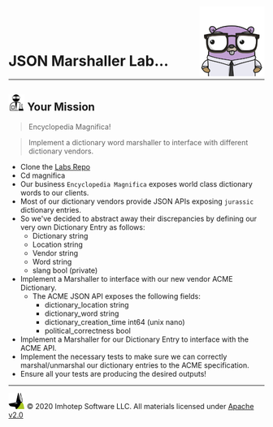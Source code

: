 <img src="../assets/gophernand.png" align="right" width="128" height="auto"/>

<br/>
<br/>
<br/>

# JSON Marshaller Lab...

---
## <img src="../assets/lab.png" width="auto" height="32"/> Your Mission

> Encyclopedia Magnifica!

> Implement a dictionary word marshaller to interface with different dictionary vendors.

* Clone the [Labs Repo](https://github.com/gopherland/labs2)
* Cd magnifica
* Our business `Encyclopedia Magnifica` exposes world class dictionary words to our clients.
* Most of our dictionary vendors provide JSON APIs exposing `jurassic` dictionary entries.
* So we've decided to abstract away their discrepancies by defining our very own Dictionary Entry as follows:
  * Dictionary string
  * Location string
  * Vendor string
  * Word string
  * slang bool (private)
* Implement a Marshaller to interface with our new vendor ACME Dictionary.
  * The ACME JSON API exposes the following fields:
    * dictionary_location string
    * dictionary_word string
    * dictionary_creation_time int64 (unix nano)
    * political_correctness bool
* Implement a Marshaller for our Dictionary Entry to interface with the ACME API.
* Implement the necessary tests to make sure we can correctly marshal/unmarshal our dictionary entries to the ACME specification.
* Ensure all your tests are producing the desired outputs!

---
<img src="../assets/imhotep_logo.png" width="32" height="auto"/> © 2020 Imhotep Software LLC.
All materials licensed under [Apache v2.0](http://www.apache.org/licenses/LICENSE-2.0)
